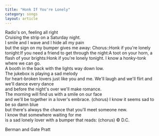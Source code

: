 ```yaml
---
title: "Honk If You're Lonely"
category: songs
layout: article
---
```


Radio's on, feeling all right  
Cruising the strip on a Saturday night.  
I smile and I wave and I hide all my pain  
but the sign on my bumper gives me away: Chorus::Honk if you're lonely tonight:If you need a friend to get through the night:A toot on your horn, a flash of your brights:Honk if you're lonely tonight. I know a honky-tonk where we can go.  
A booth in the back with the lights way down low.  
The jukebox is playing a sad melody  
for heart-broken lovers just like you and me. We'll laugh and we'll flirt and we'll dance every dance  
and before the night's over we'll make romance.  
The morning will find us with a smile on our face  
and we'll be together in a lover's embrace. (chorus) I know it seems sad to be so damn blue  
but there's always the chance that you'll meet someone new.  
I know that somewhere waiting for me  
is a sad lonely lover with a bumper that reads: (chorus) © D.C.

Berman and Gate Pratt

